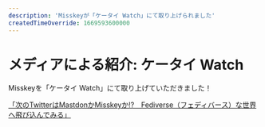 ```yaml
---
description: 'Misskeyが「ケータイ Watch」にて取り上げられました'
createdTimeOverride: 1669593600000
---
```


# メディアによる紹介: ケータイ Watch

Misskeyを「ケータイ Watch」にて取り上げていただきました！

[「次のTwitterはMastdonかMisskeyか!?　Fediverse（フェディバース）な世界へ飛び込んでみる」](https://k-tai.watch.impress.co.jp/docs/column/minna/1458691.html)
